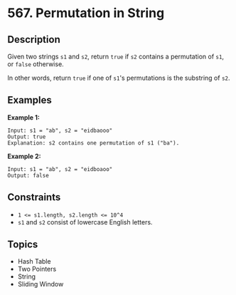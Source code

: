 # 567. Permutation in String

## Description

Given two strings `s1` and `s2`, return `true` if `s2` contains a permutation of `s1`, or `false` otherwise.

In other words, return `true` if one of `s1`'s permutations is the substring of `s2`.

## Examples

**Example 1:**
```
Input: s1 = "ab", s2 = "eidbaooo"
Output: true
Explanation: s2 contains one permutation of s1 ("ba").
```

**Example 2:**
```
Input: s1 = "ab", s2 = "eidboaoo"
Output: false
```

## Constraints

- `1 <= s1.length, s2.length <= 10^4`
- `s1` and `s2` consist of lowercase English letters.

## Topics
- Hash Table
- Two Pointers
- String
- Sliding Window

